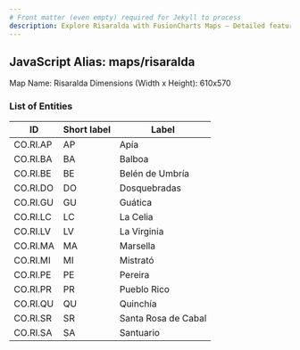 ```yaml
---
# Front matter (even empty) required for Jekyll to process
description: Explore Risaralda with FusionCharts Maps – Detailed features for seamless integration. Try now & enhance your data visualization today! 
---
```


## JavaScript Alias: maps/risaralda

Map Name: Risaralda
Dimensions (Width x Height): 610x570





### List of Entities

ID | Short label | Label
---|---|---|
CO.RI.AP|AP|Apía
CO.RI.BA|BA|Balboa
CO.RI.BE|BE|Belén de Umbría
CO.RI.DO|DO|Dosquebradas
CO.RI.GU|GU|Guática
CO.RI.LC|LC|La Celia
CO.RI.LV|LV|La Virginia
CO.RI.MA|MA|Marsella
CO.RI.MI|MI|Mistrató
CO.RI.PE|PE|Pereira
CO.RI.PR|PR|Pueblo Rico
CO.RI.QU|QU|Quinchía
CO.RI.SR|SR|Santa Rosa de Cabal
CO.RI.SA|SA|Santuario